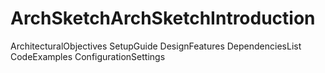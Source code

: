 # ArchSketchArchSketchIntroduction
ArchitecturalObjectives
SetupGuide
DesignFeatures
DependenciesList
CodeExamples
ConfigurationSettings
